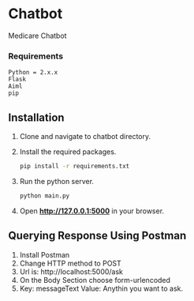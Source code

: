 # Chatbot
Medicare Chatbot

### Requirements
    Python = 2.x.x
    Flask
    Aiml
    pip

## Installation

1. Clone and navigate to chatbot directory.

2. Install the required packages.
    ```bash
    pip install -r requirements.txt
    ```

3. Run the python server.
    ```bash
    python main.py
    ```
4. Open **http://127.0.0.1:5000** in your browser.

## Querying Response Using Postman

1. Install Postman
2. Change HTTP method to POST
3. Url is: http://localhost:5000/ask
4. On the Body Section choose form-urlencoded
5. Key: messageText
   Value: Anythin you want to ask.